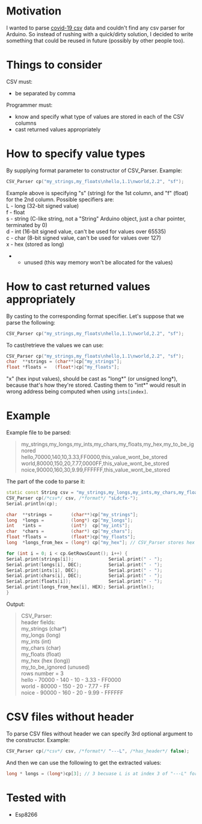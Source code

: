 # Motivation
I wanted to parse [covid-19 csv](https://github.com/tomwhite/covid-19-uk-data) data and couldn't find any csv parser for Arduino. So instead of rushing with a quick/dirty solution, I decided to write something that could be reused in future (possibly by other people too).  

# Things to consider  
CSV must:  
* be separated by comma  

Programmer must:  
* know and specify what type of values are stored in each of the CSV columns  
* cast returned values appropriately  
		  
# How to specify value types 
By supplying format parameter to constructor of CSV_Parser. Example:
```cpp
CSV_Parser cp("my_strings,my_floats\nhello,1.1\nworld,2.2", "sf");
```

Example above is specifying "s" (string) for the 1st column, and "f" (float) for the 2nd column. Possible specifiers are:  
L - long (32-bit signed value)  
f - float  
s - string (C-like string, not a "String" Arduino object, just a char pointer, terminated by 0)  
d - int (16-bit signed value, can't be used for values over 65535)  
c - char (8-bit signed value, can't be used for values over 127)  
x - hex (stored as long)  
- - unused (this way memory won't be allocated for the values)  

# How to cast returned values appropriately
By casting to the corresponding format specifier. Let's suppose that we parse the following:
```cpp
CSV_Parser cp("my_strings,my_floats\nhello,1.1\nworld,2.2", "sf");
```

To cast/retrieve the values we can use:  
```cpp
CSV_Parser cp("my_strings,my_floats\nhello,1.1\nworld,2.2", "sf");
char  **strings = (char**)cp["my_strings"];
float *floats =   (float*)cp["my_floats"];
```

"x" (hex input values), should be cast as "long*" (or unsigned long*), because that's how they're stored. Casting them to "int*" would result in wrong address being computed when using `ints[index]`.  


# Example
Example file to be parsed:     
> my_strings,my_longs,my_ints,my_chars,my_floats,my_hex,my_to_be_ignored  
> hello,70000,140,10,3.33,FF0000,this_value_wont_be_stored  
> world,80000,150,20,7.77,0000FF,this_value_wont_be_stored  
> noice,90000,160,30,9.99,FFFFFF,this_value_wont_be_stored   

The part of the code to parse it:  

```cpp
static const String csv = "my_strings,my_longs,my_ints,my_chars,my_floats,my_hex,my_to_be_ignored\nhello,70000,140,10,3.33,FF0000,this_value_wont_be_stored\nworld,80000,150,20,7.77,0000FF,this_value_wont_be_stored\nnoice,90000,160,30,9.99,FFFFFF,this_value_wont_be_stored";
CSV_Parser cp(/*csv*/ csv, /*format*/ "sLdcfx-");
Serial.println(cp);

char  **strings =       (char**)cp["my_strings"];
long  *longs =          (long*) cp["my_longs"];
int   *ints =           (int*)  cp["my_ints"];
char  *chars =          (char*) cp["my_chars"];
float *floats =         (float*)cp["my_floats"];
long  *longs_from_hex = (long*) cp["my_hex"]; // CSV_Parser stores hex as longs (casting to int* would point to wrong address when ints[ind] is used)

for (int i = 0; i < cp.GetRowsCount(); i++) {
Serial.print(strings[i]);             Serial.print(" - ");
Serial.print(longs[i], DEC);          Serial.print(" - ");
Serial.print(ints[i], DEC);           Serial.print(" - ");
Serial.print(chars[i], DEC);          Serial.print(" - ");
Serial.print(floats[i]);              Serial.print(" - ");
Serial.print(longs_from_hex[i], HEX); Serial.println();
}
```

Output:  
> CSV_Parser:  
>   header fields:  
>     my_strings (char*)  
>     my_longs (long)  
>     my_ints (int)  
>     my_chars (char)  
>     my_floats (float)  
>     my_hex (hex (long))  
>     my_to_be_ignored (unused)  
>   rows number = 3  
> hello - 70000 - 140 - 10 - 3.33 - FF0000  
> world - 80000 - 150 - 20 - 7.77 - FF  
> noice - 90000 - 160 - 20 - 9.99 - FFFFFF   
  
  
# CSV files without header
To parse CSV files without header we can specify 3rd optional argument to the constructor. Example:  
```cpp
CSV_Parser cp(/*csv*/ csv, /*format*/ "---L", /*has_header*/ false);
```

And then we can use the following to get the extracted values:  
```cpp
long * longs = (long*)cp[3]; // 3 becuase L is at index 3 of "---L" format string
```

  
# Tested with 
- Esp8266  
